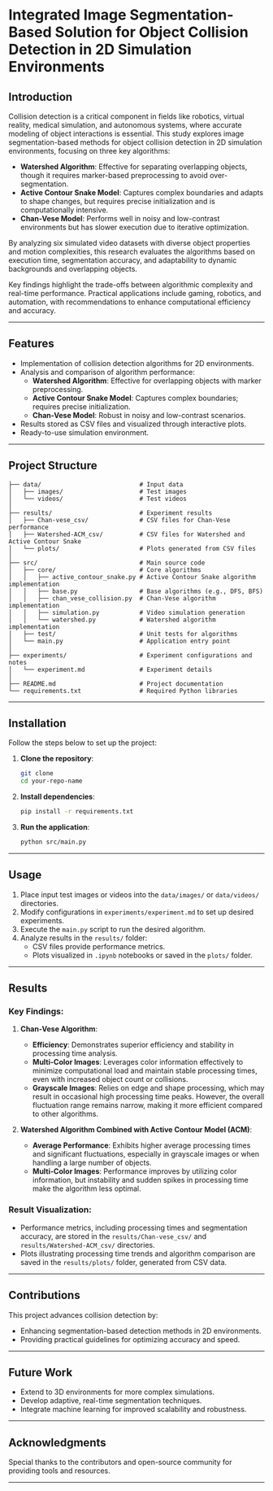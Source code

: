 # **Integrated Image Segmentation-Based Solution for Object Collision Detection in 2D Simulation Environments**

## Introduction  
Collision detection is a critical component in fields like robotics, virtual reality, medical simulation, and autonomous systems, where accurate modeling of object interactions is essential. This study explores image segmentation-based methods for object collision detection in 2D simulation environments, focusing on three key algorithms:  
- **Watershed Algorithm**: Effective for separating overlapping objects, though it requires marker-based preprocessing to avoid over-segmentation.  
- **Active Contour Snake Model**: Captures complex boundaries and adapts to shape changes, but requires precise initialization and is computationally intensive.  
- **Chan-Vese Model**: Performs well in noisy and low-contrast environments but has slower execution due to iterative optimization.  

By analyzing six simulated video datasets with diverse object properties and motion complexities, this research evaluates the algorithms based on execution time, segmentation accuracy, and adaptability to dynamic backgrounds and overlapping objects.  

Key findings highlight the trade-offs between algorithmic complexity and real-time performance. Practical applications include gaming, robotics, and automation, with recommendations to enhance computational efficiency and accuracy.  

---

## **Features**
- Implementation of collision detection algorithms for 2D environments.
- Analysis and comparison of algorithm performance:
  - **Watershed Algorithm**: Effective for overlapping objects with marker preprocessing.
  - **Active Contour Snake Model**: Captures complex boundaries; requires precise initialization.
  - **Chan-Vese Model**: Robust in noisy and low-contrast scenarios.
- Results stored as CSV files and visualized through interactive plots.
- Ready-to-use simulation environment.

---

## Project Structure  
```plaintext
├── data/                           # Input data
│   ├── images/                     # Test images
│   └── videos/                     # Test videos
│           
├── results/                        # Experiment results
│   ├── Chan-vese_csv/              # CSV files for Chan-Vese performance
│   ├── Watershed-ACM_csv/          # CSV files for Watershed and Active Contour Snake
│   └── plots/                      # Plots generated from CSV files
│                
├── src/                            # Main source code
│   ├── core/                       # Core algorithms
│   │   ├── active_contour_snake.py # Active Contour Snake algorithm implementation
│   │   ├── base.py                 # Base algorithms (e.g., DFS, BFS)
│   │   ├── chan_vese_collision.py  # Chan-Vese algorithm implementation
│   │   ├── simulation.py           # Video simulation generation
│   │   └── watershed.py            # Watershed algorithm implementation
│   ├── test/                       # Unit tests for algorithms
│   └── main.py                     # Application entry point
│           
├── experiments/                    # Experiment configurations and notes
│   └── experiment.md               # Experiment details
│           
├── README.md                       # Project documentation
└── requirements.txt                # Required Python libraries
```

---

## **Installation**
Follow the steps below to set up the project:

1. **Clone the repository**:  
   ```bash
   git clone 
   cd your-repo-name
   ```

2. **Install dependencies**:  
   ```bash
   pip install -r requirements.txt
   ```

3. **Run the application**:  
   ```bash
   python src/main.py
   ```

---

## **Usage**
1. Place input test images or videos into the `data/images/` or `data/videos/` directories.
2. Modify configurations in `experiments/experiment.md` to set up desired experiments.
3. Execute the `main.py` script to run the desired algorithm.
4. Analyze results in the `results/` folder:
   - CSV files provide performance metrics.
   - Plots visualized in `.ipynb` notebooks or saved in the `plots/` folder.

---

## **Results**
### Key Findings:
1. **Chan-Vese Algorithm**:  
   - **Efficiency**: Demonstrates superior efficiency and stability in processing time analysis.  
   - **Multi-Color Images**: Leverages color information effectively to minimize computational load and maintain stable processing times, even with increased object count or collisions.  
   - **Grayscale Images**: Relies on edge and shape processing, which may result in occasional high processing time peaks. However, the overall fluctuation range remains narrow, making it more efficient compared to other algorithms.

2. **Watershed Algorithm Combined with Active Contour Model (ACM)**:  
   - **Average Performance**: Exhibits higher average processing times and significant fluctuations, especially in grayscale images or when handling a large number of objects.  
   - **Multi-Color Images**: Performance improves by utilizing color information, but instability and sudden spikes in processing time make the algorithm less optimal.  

### Result Visualization:
- Performance metrics, including processing times and segmentation accuracy, are stored in the `results/Chan-vese_csv/` and `results/Watershed-ACM_csv/` directories.  
- Plots illustrating processing time trends and algorithm comparison are saved in the `results/plots/` folder, generated from CSV data.  

---

## **Contributions**
This project advances collision detection by:  
- Enhancing segmentation-based detection methods in 2D environments.  
- Providing practical guidelines for optimizing accuracy and speed.  

---

## **Future Work**
- Extend to 3D environments for more complex simulations.  
- Develop adaptive, real-time segmentation techniques.  
- Integrate machine learning for improved scalability and robustness.  

---

## **Acknowledgments**
Special thanks to the contributors and open-source community for providing tools and resources.

--- 
